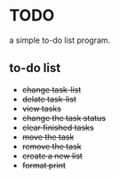 TODO
====

a simple to-do list program.

to-do list
----------

- ~~change task-list~~
- ~~delate task-list~~
- ~~view tasks~~
- ~~change the task status~~
- ~~clear finished tasks~~
- ~~move the task~~
- ~~remove the task~~
- ~~create a new list~~
- ~~format print~~

